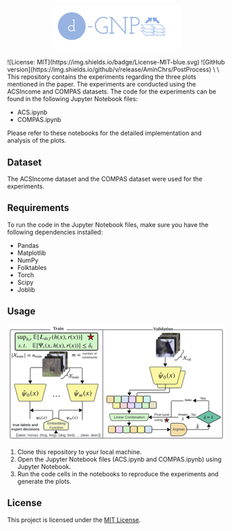 <p align="center">
<img src="logo.png" width="300" />
</p>
![License: MIT](https://img.shields.io/badge/License-MIT-blue.svg)
![GitHub version](https://img.shields.io/github/v/release/AminChrs/PostProcess)
\
\
This repository contains the experiments regarding the three plots mentioned in the paper. The experiments are conducted using the ACSIncome and COMPAS datasets. The code for the experiments can be found in the following Jupyter Notebook files:



- ACS.ipynb
- COMPAS.ipynb

Please refer to these notebooks for the detailed implementation and analysis of the plots.

## Dataset

The ACSIncome dataset and the COMPAS dataset were used for the experiments.

## Requirements

To run the code in the Jupyter Notebook files, make sure you have the following dependencies installed:

- Pandas
- Matplotlib
- NumPy
- Folktables
- Torch
- Scipy
- Joblib

## Usage
![image info](Diagram.jpg)

1. Clone this repository to your local machine.
2. Open the Jupyter Notebook files (ACS.ipynb and COMPAS.ipynb) using Jupyter Notebook.
3. Run the code cells in the notebooks to reproduce the experiments and generate the plots.

## License

This project is licensed under the [MIT License](LICENSE).